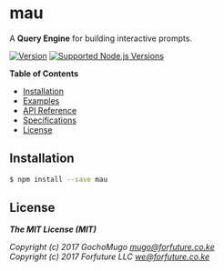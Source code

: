 # mau

A **Query Engine** for building interactive prompts.

[![Version](https://img.shields.io/npm/v/mau.svg)](https://www.npmjs.com/package/mau)
 [![Supported Node.js Versions](https://img.shields.io/badge/node->=22-green.svg)](https://github.com/forfuturellc/mau)


**Table of Contents**

* [Installation](#installation)
* [Examples](example/README.md)
* [API Reference](doc/api.md)
* [Specifications](doc/spec.md)
* [License](#license)


<a name="installation"></a>
## Installation

```bash
$ npm install --save mau
```


<a name="license"></a>
## License

***The MIT License (MIT)***

*Copyright (c) 2017 GochoMugo <mugo@forfuture.co.ke><br>
Copyright (c) 2017 Forfuture LLC <we@forfuture.co.ke>*
